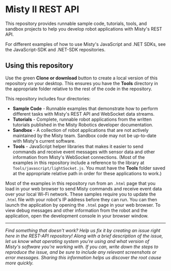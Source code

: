# Misty II REST API

This repository provides runnable sample code, tutorials, tools, and sandbox projects to help you develop robot applications with Misty's REST API.

For different examples of how to use Misty's JavaScript and .NET SDKs, see the JavaScript-SDK and .NET-SDK repositories.

## Using this repository

Use the green __Clone or download__ button to create a local version of this repository on your desktop. This ensures you have the **Tools** directory in the appropriate folder relative to the rest of the code in the repository.

This repository includes four directories:

* **Sample Code** - Runnable examples that demonstrate how to perform different tasks with Misty's REST API and WebSocket data streams.
* **Tutorials** - Complete, runnable robot applications from the written tutorials published in the Misty Robotics developer documentation.
* **Sandbox** - A collection of robot applications that are not actively maintained by the Misty team. Sandbox code may not be up-to-date with Misty's current software.
* **Tools** - JavaScript helper libraries that makes it easier to send commands and receive event messages with sensor data and other information from Misty's WebSocket connections. (Most of the examples in this repository include a reference to the library at `Tools/javascript/lightSocket.js`. You must have the **Tools** folder saved at the appropriate relative path in order for these applications to work.)

Most of the examples in this repository run from an `.html` page that you load in your web browser to send Misty commands and receive event data over your local Wi-Fi network. These samples require you to update the `.html` file with your robot's IP address before they can run. You can then launch the application by opening the `.html` page in your web browser. To view debug messages and other information from the robot and the application, open the development console in your browser window.

---

*Find something that doesn't work? Help us fix it by creating an issue right here in the REST-API repository! Along with a brief description of the issue, let us know what operating system you're using and what version of Misty's software you're working with. If you can, write down the steps to reproduce the issue, and be sure to include any relevant screenshots or error messages. Sharing this information helps us discover the root cause more quickly.* 
